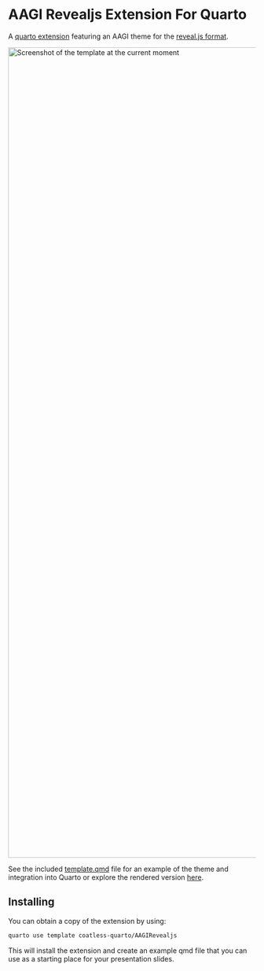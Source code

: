# AAGI Revealjs Extension For Quarto

A [quarto extension](https://quarto.org/docs/extensions/) featuring an AAGI theme for the [reveal.js format](https://quarto.org/docs/presentations/revealjs/).

<a href="http://quarto.thecoatlessprofessor.com/AAGIRevealjs">
<img width="1648" alt="Screenshot of the template at the current moment" src="https://github.com/user-attachments/assets/9da837c2-1a97-4d27-922a-b7746a87f42e">
</a>

See the included [template.qmd](template.qmd) file for an example of the theme and integration into Quarto or explore the rendered version [here](http://quarto.thecoatlessprofessor.com/AAGIRevealjs/).

## Installing

You can obtain a copy of the extension by using:

```bash
quarto use template coatless-quarto/AAGIRevealjs
```

This will install the extension and create an example qmd file that
you can use as a starting place for your presentation slides.
